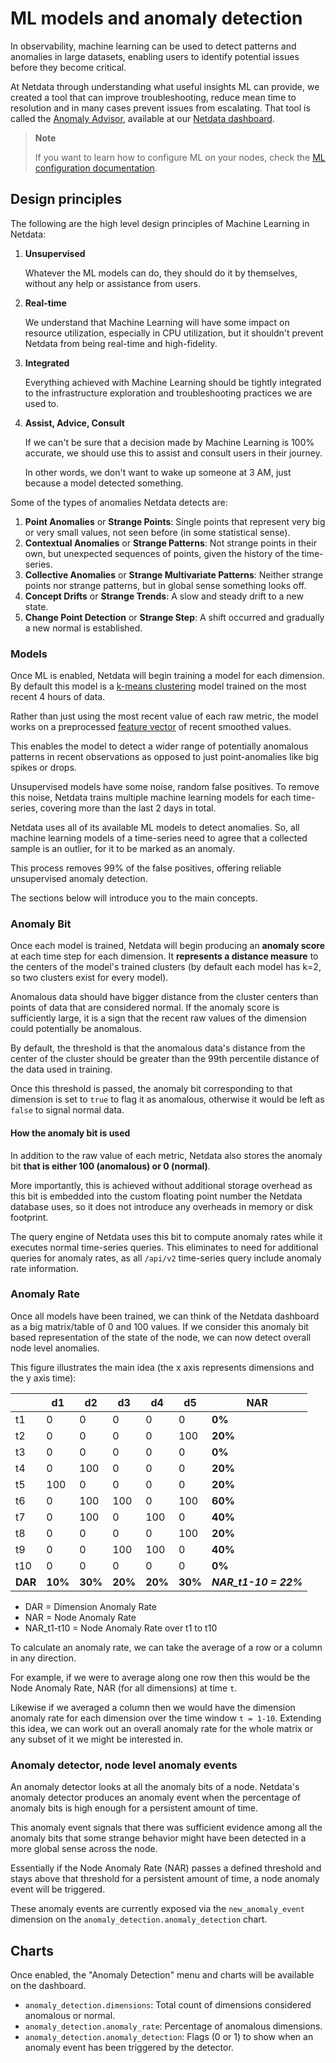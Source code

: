 # ML models and anomaly detection

In observability, machine learning can be used to detect patterns and anomalies in large datasets, enabling users to identify potential issues before they become critical.

At Netdata through understanding what useful insights ML can provide, we created a tool that can improve troubleshooting, reduce mean time to resolution and in many cases prevent issues from escalating. That tool is called the [Anomaly Advisor](/docs/dashboards-and-charts/anomaly-advisor-tab.md), available at our [Netdata dashboard](/docs/dashboards-and-charts/README.md).

> **Note**
>
> If you want to learn how to configure ML on your nodes, check the [ML configuration documentation](/src/ml/ml-configuration.md).

## Design principles

The following are the high level design principles of Machine Learning in Netdata:

1. **Unsupervised**

   Whatever the ML models can do, they should do it by themselves, without any help or assistance from users.

2. **Real-time**

   We understand that Machine Learning will have some impact on resource utilization, especially in CPU utilization, but it shouldn't prevent Netdata from being real-time and high-fidelity.

3. **Integrated**

   Everything achieved with Machine Learning should be tightly integrated to the infrastructure exploration and troubleshooting practices we are used to.

4. **Assist, Advice, Consult**

   If we can't be sure that a decision made by Machine Learning is 100% accurate, we should use this to assist and consult users in their journey.

   In other words, we don't want to wake up someone at 3 AM, just because a model detected something.

Some of the types of anomalies Netdata detects are:

1. **Point Anomalies** or **Strange Points**: Single points that represent very big or very small values, not seen before (in some statistical sense).
2. **Contextual Anomalies** or **Strange Patterns**: Not strange points in their own, but unexpected sequences of points, given the history of the time-series.
3. **Collective Anomalies** or **Strange Multivariate Patterns**: Neither strange points nor strange patterns, but in global sense something looks off.
4. **Concept Drifts** or **Strange Trends**: A slow and steady drift to a new state.
5. **Change Point Detection** or **Strange Step**: A shift occurred and gradually a new normal is established.

### Models

Once ML is enabled, Netdata will begin training a model for each dimension. By default this model is a [k-means clustering](https://en.wikipedia.org/wiki/K-means_clustering) model trained on the most recent 4 hours of data.

Rather than just using the most recent value of each raw metric, the model works on a preprocessed [feature vector](https://en.wikipedia.org/wiki/Feature_(machine_learning)#:~:text=edges%20and%20objects.-,Feature%20vectors,-%5Bedit%5D) of recent smoothed values.

This enables the model to detect a wider range of potentially anomalous patterns in recent observations as opposed to just point-anomalies like big spikes or drops.

Unsupervised models have some noise, random false positives. To remove this noise, Netdata trains multiple machine learning models for each time-series, covering more than the last 2 days in total.

Netdata uses all of its available ML models to detect anomalies. So, all machine learning models of a time-series need to agree that a collected sample is an outlier, for it to be marked as an anomaly.

This process removes 99% of the false positives, offering reliable unsupervised anomaly detection.

The sections below will introduce you to the main concepts.

### Anomaly Bit

Once each model is trained, Netdata will begin producing an **anomaly score** at each time step for each dimension. It **represents a distance measure** to the centers of the model's trained clusters (by default each model has k=2, so two clusters exist for every model).

Anomalous data should have bigger distance from the cluster centers than points of data that are considered normal. If the anomaly score is sufficiently large, it is a sign that the recent raw values of the dimension could potentially be anomalous.

By default, the threshold is that the anomalous data's distance from the center of the cluster should be greater than the 99th percentile distance of the data used in training.

Once this threshold is passed, the anomaly bit corresponding to that dimension is set to `true` to flag it as anomalous, otherwise it would be left as `false` to signal normal data.

#### How the anomaly bit is used

In addition to the raw value of each metric, Netdata also stores the anomaly bit **that is either 100 (anomalous) or 0 (normal)**.

More importantly, this is achieved without additional storage overhead as this bit is embedded into the custom floating point number the Netdata database uses, so it does not introduce any overheads in memory or disk footprint.

The query engine of Netdata uses this bit to compute anomaly rates while it executes normal time-series queries. This eliminates to need for additional queries for anomaly rates, as all `/api/v2` time-series query include anomaly rate information.

### Anomaly Rate

Once all models have been trained, we can think of the Netdata dashboard as a big matrix/table of 0 and 100 values. If we consider this anomaly bit based representation of the state of the node, we can now detect overall node level anomalies.

This figure illustrates the main idea (the x axis represents dimensions and the y axis time):

|         | d1      | d2      | d3      | d4      | d5      | **NAR**               |
|---------|---------|---------|---------|---------|---------|-----------------------|
| t1      | 0       | 0       | 0       | 0       | 0       | **0%**                |
| t2      | 0       | 0       | 0       | 0       | 100     | **20%**               |
| t3      | 0       | 0       | 0       | 0       | 0       | **0%**                |
| t4      | 0       | 100     | 0       | 0       | 0       | **20%**               |
| t5      | 100     | 0       | 0       | 0       | 0       | **20%**               |
| t6      | 0       | 100     | 100     | 0       | 100     | **60%**               |
| t7      | 0       | 100     | 0       | 100     | 0       | **40%**               |
| t8      | 0       | 0       | 0       | 0       | 100     | **20%**               |
| t9      | 0       | 0       | 100     | 100     | 0       | **40%**               |
| t10     | 0       | 0       | 0       | 0       | 0       | **0%**                |
| **DAR** | **10%** | **30%** | **20%** | **20%** | **30%** | **_NAR_t1-10 = 22%_** |

- DAR = Dimension Anomaly Rate
- NAR = Node Anomaly Rate
- NAR_t1-t10 = Node Anomaly Rate over t1 to t10

To calculate an anomaly rate, we can take the average of a row or a column in any direction.

For example, if we were to average along one row then this would be the Node Anomaly Rate, NAR (for all dimensions) at time `t`.

Likewise if we averaged a column then we would have the dimension anomaly rate for each dimension over the time window `t = 1-10`. Extending this idea, we can work out an overall anomaly rate for the whole matrix or any subset of it we might be interested in.

### Anomaly detector, node level anomaly events

An anomaly detector looks at all the anomaly bits of a node. Netdata's anomaly detector produces an anomaly event when the percentage of anomaly bits is high enough for a persistent amount of time.

This anomaly event signals that there was sufficient evidence among all the anomaly bits that some strange behavior might have been detected in a more global sense across the node.

Essentially if the Node Anomaly Rate (NAR) passes a defined threshold and stays above that threshold for a persistent amount of time, a node anomaly event will be triggered.

These anomaly events are currently exposed via the `new_anomaly_event` dimension on the `anomaly_detection.anomaly_detection` chart.

## Charts

Once enabled, the "Anomaly Detection" menu and charts will be available on the dashboard.

- `anomaly_detection.dimensions`: Total count of dimensions considered anomalous or normal.
- `anomaly_detection.anomaly_rate`: Percentage of anomalous dimensions.
- `anomaly_detection.anomaly_detection`: Flags (0 or 1) to show when an anomaly event has been triggered by the detector.
